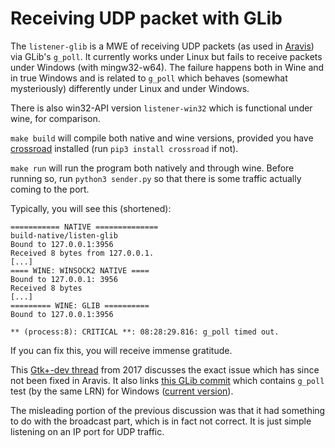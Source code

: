 Receiving UDP packet with GLib
===============================

The `listener-glib` is a MWE of receiving UDP packets (as used in [Aravis](https://github.com/AravisProject/aravis)) via GLib's `g_poll`. It currently works under Linux but fails to receive packets under Windows (with mingw32-w64). The failure happens both in Wine and in true Windows and is related to `g_poll` which behaves (somewhat mysteriously) differently under Linux and under Windows.

There is also win32-API version `listener-win32` which is functional under wine, for comparison.

`make build` will compile both native and wine versions, provided you have [crossroad](https://pypi.org/project/crossroad/) installed (run `pip3 install crossroad` if not).

`make run` will run the program both natively and through wine. Before running so, run `python3 sender.py` so that there is some traffic actually coming to the port.

Typically, you will see this (shortened):

```
=========== NATIVE ==============
build-native/listen-glib
Bound to 127.0.0.1:3956
Received 8 bytes from 127.0.0.1.
[...]
==== WINE: WINSOCK2 NATIVE ====
Bound to 127.0.0.1: 3956
Received 8 bytes
[...]
========= WINE: GLIB ==========
Bound to 127.0.0.1:3956

** (process:8): CRITICAL **: 08:28:29.816: g_poll timed out.
```

If you can fix this, you will receive immense gratitude.

This [Gtk+-dev thread](http://gtk.10911.n7.nabble.com/g-io-channel-win32-poll-Problem-on-Windows-td92219.html) from 2017 discusses the exact issue which has since not been fixed in Aravis. It also links [this GLib commit](https://gitlab.gnome.org/GNOME/glib/commit/425a9f5864f69f804f11279b558ff925d421b546) which contains `g_poll` test (by the same LRN) for Windows ([current version](https://gitlab.gnome.org/GNOME/glib/-/blob/master/glib/tests/gpoll.c)).

The misleading portion of the previous discussion was that it had something to do with the broadcast part, which is in fact not correct. It is just simple listening on an IP port for UDP traffic.
